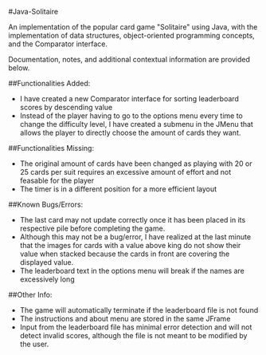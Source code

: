 #Java-Solitaire

An implementation of the popular card game "Solitaire" using Java, with the implementation of data structures, object-oriented programming concepts, and the Comparator interface. 

Documentation, notes, and additional contextual information are provided below.

##Functionalities Added:

- I have created a new Comparator interface for sorting leaderboard scores by descending value
- Instead of the player having to go to the options menu every time to change the difficulty level, I have created a submenu in the JMenu
that allows the player to directly choose the amount of cards they want.

##Functionalities Missing:

- The original amount of cards have been changed as playing with 20 or 25 cards per suit requires an excessive amount of effort and not feasable for the player
- The timer is in a different position for a more efficient layout

##Known Bugs/Errors:

- The last card may not update correctly once it has been placed in its respective pile before completing the game.
- Although this may not be a bug/error, I have realized at the last minute that the images for cards with a value above king do not show 
their value when stacked because the cards in front are covering the displayed value.
- The leaderboard text in the options menu will break if the names are excessively long

##Other Info:

- The game will automatically terminate if the leaderboard file is not found
- The instructions and about menu are stored in the same JFrame
- Input from the leaderboard file has minimal error detection and will not detect invalid scores, although the file is not meant to be 
modified by the user.
